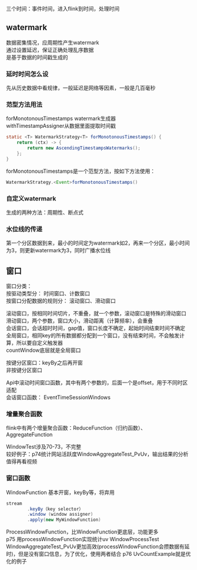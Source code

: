 三个时间：事件时间，进入flink到时间，处理时间  

## watermark

数据密集情况，应周期性产生watermark  
通过设置延迟，保证正确处理乱序数据  
是基于数据的时间戳生成的  

### 延时时间怎么设

先从历史数据中看规律，一般延迟是网络等因素，一般是几百毫秒  

### 范型方法用法

forMonotonousTimestamps watermark生成器  
withTimestampAssigner从数据里面提取时间戳  
```java
static <T> WatermarkStrategy<T> forMonotonousTimestamps() {
    return (ctx) -> {
        return new AscendingTimestampsWatermarks();
    };
}
```
forMonotonousTimestamps是一个范型方法，按如下方法使用：  
```java
WatermarkStrategy.<Event>forMonotonousTimestamps()
```

### 自定义watermark

生成的两种方法：周期性、断点式  

### 水位线的传递

第一个分区数据到来，最小的时间定为watermark如2，再来一个分区，最小时间为3，则更新watermark为3，同时广播水位线

## 窗口

窗口分类：  
按驱动类型分： 时间窗口、计数窗口  
按窗口分配数据的规则分： 滚动窗口、滑动窗口  

滚动窗口，按相同时间切片，不重叠，就一个参数，滚动窗口是特殊的滑动窗口    
滑动窗口，两个参数，窗口大小，滑动距离（计算频率），会重叠  
会话窗口，会话超时时间，gap值，窗口长度不确定，起始时间结束时间不确定  
全局窗口，相同key的所有数据都分配到一个窗口，没有结束时间，不会触发计算，所以要自定义触发器  
countWindow底层就是全局窗口  

按键分区窗口：keyBy之后再开窗  
非按键分区窗口  

Api中滚动时间窗口函数，其中有两个参数的，后面一个是offset，用于不同时区适配  
会话窗口函数： EventTimeSessionWindows  

### 增量聚合函数

flink中有两个增量聚合函数：ReduceFunction（归约函数）、AggregateFunction  

WindowTest涉及70-73，不完整  
较好例子：p74统计网站活跃度WindowAggregateTest_PvUv，输出结果的分析值得再看视频  

### 窗口函数

WindowFunction 基本开窗，keyBy等，将弃用    
```java
stream 
        .keyBy（key selector）
        .window (window assigner)
        .apply(new MyWindowFunction)
```
ProcessWindowFunction，比WindowFunction更底层，功能更多  
p75 用processWindowFunction实现统计uv WindowProcessTest
WindowAggregateTest_PvUv更加高效(processWindowFunction会攒数据有延时)，但是没有窗口信息，为了优化，使用两者结合
p76 UvCountExample就是优化的例子